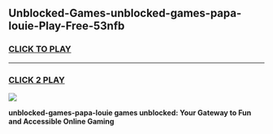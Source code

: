 
## Unblocked-Games-unblocked-games-papa-louie-Play-Free-53nfb
<h3>
<a href="https://premium76.site?title=unblocked-games-papa-louie&ref=09A">CLICK TO PLAY</a></h3>
<hr>

<h3>
<a href="https://premium76.site?title=unblocked-games-papa-louie&ref=09A">CLICK 2 PLAY</a>
  
</h3>

<a href="https://premium76.site?title=unblocked-games-papa-louie&ref=09A"><img src="https://clearcache.store/games.png"></a>


**unblocked-games-papa-louie games unblocked: Your Gateway to Fun and Accessible Online Gaming**
